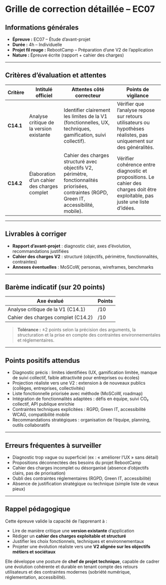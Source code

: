 # Grille de correction détaillée – EC07

## Informations générales

- **Épreuve :** EC07 – Étude d’avant-projet
- **Durée :** 4h – Individuelle
- **Projet fil rouge :** RebootCamp – Préparation d’une V2 de l’application
- **Nature :** Épreuve écrite (rapport + cahier des charges)

---

## Critères d’évaluation et attentes

| Critère   | Intitulé officiel                           | Attentes côté correcteur                                                                                                                    | Points de vigilance                                                                                                            |
|-----------|---------------------------------------------|---------------------------------------------------------------------------------------------------------------------------------------------|--------------------------------------------------------------------------------------------------------------------------------|
| **C14.1** | Analyse critique de la version existante    | Identifier clairement les limites de la V1 (fonctionnelles, UX, techniques, gamification, suivi collectif).                                 | Vérifier que l’analyse repose sur retours utilisateurs ou hypothèses réalistes, pas uniquement sur des généralités.            |
| **C14.2** | Élaboration d’un cahier des charges complet | Cahier des charges structuré avec objectifs V2, périmètre, fonctionnalités priorisées, contraintes (RGPD, Green IT, accessibilité, mobile). | Vérifier cohérence entre diagnostic et propositions. Le cahier des charges doit être exploitable, pas juste une liste d’idées. |

---

## Livrables à corriger

- **Rapport d’avant-projet** : diagnostic clair, axes d’évolution, recommandations justifiées
- **Cahier des charges V2** : structuré (objectifs, périmètre, fonctionnalités, contraintes)
- **Annexes éventuelles** : MoSCoW, personas, wireframes, benchmarks

---

## Barème indicatif (sur 20 points)

| Axe évalué                         | Points |
|------------------------------------|--------|
| Analyse critique de la V1 (C14.1)  | /10    |
| Cahier des charges complet (C14.2) | /10    |

> **Tolérance :** ±2 points selon la précision des arguments, la structuration et la prise en compte des contraintes
> environnementales et réglementaires.

---

## Points positifs attendus

- Diagnostic précis : limites identifiées (UX, gamification limitée, manque de suivi collectif, faible attractivité pour
  entreprises ou écoles)
- Projection réaliste vers une V2 : extension à de nouveaux publics (collèges, entreprises, collectivités)
- Liste fonctionnelle priorisée avec méthode (MoSCoW, roadmap)
- Intégration de fonctionnalités adaptées : défis en équipe, suivi CO₂ collectif, API publique enrichie
- Contraintes techniques explicitées : RGPD, Green IT, accessibilité WCAG, compatibilité mobile
- Recommandations stratégiques : organisation de l’équipe, planning, outils collaboratifs

---

## Erreurs fréquentes à surveiller

- Diagnostic trop vague ou superficiel (ex : « améliorer l’UX » sans détail)
- Propositions déconnectées des besoins du projet RebootCamp
- Cahier des charges incomplet ou désorganisé (absence d’objectifs clairs, pas de priorisation)
- Oubli des contraintes réglementaires (RGPD, Green IT, accessibilité)
- Absence de justification stratégique ou technique (simple liste de vœux pieux)

---

## Rappel pédagogique

Cette épreuve valide la capacité de l’apprenant à :

- Lire de manière critique une **version existante** d’application
- Rédiger un **cahier des charges exploitable et structuré**
- Justifier les choix fonctionnels, techniques et environnementaux
- Projeter une évolution réaliste vers une **V2 alignée sur les objectifs métiers et sociétaux**

Elle développe une posture de **chef de projet technique**, capable de cadrer une évolution cohérente et durable en
tenant compte des retours utilisateurs et des contraintes modernes (sobriété numérique, réglementation, accessibilité).  
